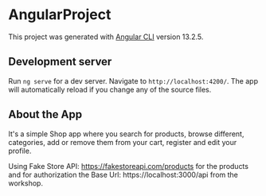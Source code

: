 # AngularProject

This project was generated with [Angular CLI](https://github.com/angular/angular-cli) version 13.2.5.

## Development server

Run `ng serve` for a dev server. Navigate to `http://localhost:4200/`. The app will automatically reload if you change any of the source files.

## About the App

It's a simple Shop app where you search for products, browse different, categories, add or remove them from your cart, register and edit your profile.

Using Fake Store API: https://fakestoreapi.com/products for the products and for authorization the Base Url: https://localhost:3000/api from the workshop.
